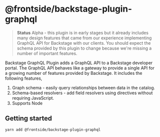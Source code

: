 # @frontside/backstage-plugin-graphql

> **Status**
> Alpha - this plugin is in early stages but it already includes many design features that came from our experience implementing GraphQL API for Backstage with our clients. You should expect the schema provided by this plugin to change because we're missing a number of important features.

Backstage GraphQL Plugin adds a GraphQL API to a Backstage developer portal. The GraphQL API behaves like a gateway to provide a single API for a growing number of features provided by Backstage. It includes the following features,

1. Graph schema - easily query relationships between data in the catalog.
2. Schema-based resolvers - add field resolvers using directives without requiring JavaScript.
3. Supports Node 

## Getting started

```
yarn add @frontside/backstage-plugin-graphql
```
